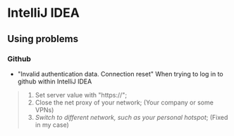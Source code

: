# IntelliJ IDEA

## Using problems

### Github
- "Invalid authentication data. Connection reset" When trying to log in to github within IntelliJ IDEA
> 1. Set server value with "https://";
> 2. Close the net proxy of your network; (Your company or some VPNs)
> 3. *Switch to different network, such as your personal hotspot*; (Fixed in my case)

